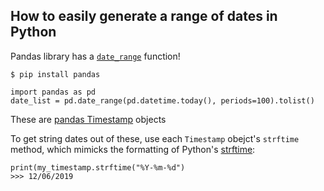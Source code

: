 ## How to easily generate a range of dates in Python

Pandas library has a [`date_range`](https://pandas.pydata.org/pandas-docs/stable/reference/api/pandas.date_range.html) function!

```
$ pip install pandas
```

```
import pandas as pd
date_list = pd.date_range(pd.datetime.today(), periods=100).tolist()
```

These are [pandas Timestamp](https://pandas.pydata.org/pandas-docs/version/0.23.4/generated/pandas.Timestamp.html) objects

To get string dates out of these, use each `Timestamp` obejct's `strftime` method, which mimicks the formatting of Python's [strftime](https://docs.python.org/3/library/datetime.html#strftime-strptime-behavior):
```
print(my_timestamp.strftime("%Y-%m-%d")
>>> 12/06/2019
```
